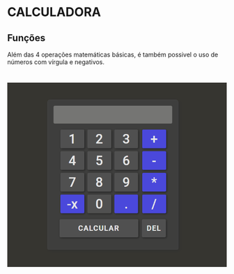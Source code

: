 # CALCULADORA

## Funções

<p>
    Além das 4 operações matemáticas básicas, é também possivel o uso de números com vírgula e negativos.
</p>

<h1 aling="center">
    <img alt="calculadora" title="calculadora" src="./git/calculadora.PNG"/>
</h1>
